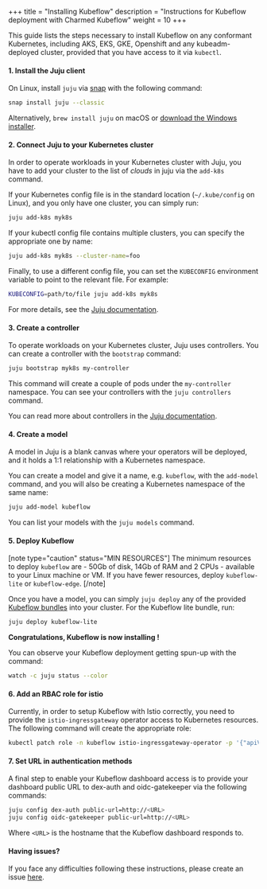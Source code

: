 +++
title = "Installing Kubeflow"
description = "Instructions for Kubeflow deployment with Charmed Kubeflow"
weight = 10
+++

This guide lists the steps necessary to install Kubeflow on any conformant Kubernetes, including AKS, EKS, GKE, Openshift and any kubeadm-deployed cluster,  provided that you have access to it via `kubectl`.

#### 1. Install the Juju client

On Linux, install `juju` via [snap](https://snapcraft.io/docs/installing-snapd) with the following command:

```bash
snap install juju --classic
```

Alternatively,  `brew install juju` on macOS or [download the Windows installer](https://launchpad.net/juju/2.8/2.8.5/+download/juju-setup-2.8.5-signed.exe). 

#### 2. Connect Juju to your Kubernetes cluster

In order to operate workloads in your Kubernetes cluster with Juju, you have to add your cluster to the list of *clouds* in juju via the `add-k8s` command.

If your Kubernetes config file is in the standard location (`~/.kube/config` on Linux), and you only have one cluster, you can simply run:

```bash
juju add-k8s myk8s
```
If your kubectl config file contains multiple clusters, you can specify the appropriate one by name:

```bash
juju add-k8s myk8s --cluster-name=foo
```
Finally, to use a different config file, you can set the `KUBECONFIG` environment variable to point to the relevant file. For example:

```bash
KUBECONFIG=path/to/file juju add-k8s myk8s
```
For more details, see the [Juju documentation](https://juju.is/docs/clouds).

#### 3. Create a controller

To operate workloads on your Kubernetes cluster, Juju uses controllers. You can create a controller with the  `bootstrap`  command:

```bash
juju bootstrap myk8s my-controller
```

This command will create a couple of pods under the `my-controller` namespace. You can see your controllers with the `juju controllers` command.

You can read more about controllers in the [Juju documentation](https://juju.is/docs/creating-a-controller).

#### 4. Create a model

A model in Juju is a blank canvas where your operators will be deployed, and it holds a 1:1 relationship with a Kubernetes namespace.

You can create a model and give it a name, e.g. `kubeflow`, with the `add-model` command, and you will also be creating a Kubernetes namespace of the same name:

```bash
juju add-model kubeflow
```
You can list your models with the `juju models` command.

#### 5. Deploy Kubeflow

[note type="caution" status="MIN RESOURCES"]
The minimum resources to deploy `kubeflow` are - 50Gb of disk, 14Gb of RAM and 2 CPUs - available to your Linux machine or VM. 
If you have fewer resources, deploy `kubeflow-lite` or `kubeflow-edge`.
[/note]

Once you have a model, you can simply `juju deploy` any of the provided [Kubeflow bundles](https://charmed-kubeflow.io/docs/operators-and-bundles) into your cluster. For the Kubeflow lite bundle, run:

```bash
juju deploy kubeflow-lite
```

**Congratulations, Kubeflow is now installing !**

You can observe your Kubeflow deployment getting spun-up with the command:

```bash
watch -c juju status --color
```

#### 6. Add an RBAC role for istio

Currently, in order to setup Kubeflow with Istio correctly, you need to provide the `istio-ingressgateway` operator access to Kubernetes resources. The following command will create the appropriate role:

```bash
kubectl patch role -n kubeflow istio-ingressgateway-operator -p '{"apiVersion":"rbac.authorization.k8s.io/v1","kind":"Role","metadata":{"name":"istio-ingressgateway-operator"},"rules":[{"apiGroups":["*"],"resources":["*"],"verbs":["*"]}]}'
```

#### 7. Set URL in authentication methods 

A final step to enable your Kubeflow dashboard access is to provide your dashboard public URL to dex-auth and oidc-gatekeeper via the following commands:

```bash
juju config dex-auth public-url=http://<URL>
juju config oidc-gatekeeper public-url=http://<URL>
```

Where `<URL>` is the hostname that the Kubeflow dashboard responds to. 

#### Having issues?
If you face any difficulties following these instructions, please create an issue [here](https://github.com/juju-solutions/bundle-kubeflow/issues).
